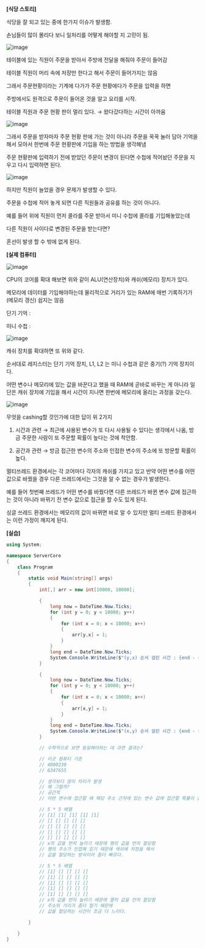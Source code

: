 **[식당 스토리]**

식당을 잘 되고 있는 중에 한가지 이슈가 발생함.

손님들이 많이 몰리다 보니 일처리를 어떻게 해야할 지 고민이 됨.

![image](https://user-images.githubusercontent.com/75019048/131054214-a1b1fdb6-46b8-40eb-bc47-772ed84509de.png)

테이블에 있는 직원이 주문을 받아서 주방에 전달을 해줘야 주문이 들어감

테이블 직원이 머리 속에 저장만 한다고 해서 주문이 들어가지는 않음

그래서 주문현황이라는 기계에 다가가 주문 현황에다가 주문을 입력을 하면

주방에서도 원격으로 주문이 들어온 것을 알고 요리를 시작.

테이블 직원과 주문 현황 판이 멀리 있다. → 왔다갔다하는 시간이 아까움

![image](https://user-images.githubusercontent.com/75019048/131054224-831aa6cd-314f-4e1c-94b9-b0fe5f06f44b.png)

그래서 주문을 받자마자 주문 현황 판에 가는 것이 아니라 주문을 꾹꾹 눌러 담아 기억을 해서 모아서 한번에 주문 현황판에 기입을 하는 방법을 생각해냄

주문 현황판에 입력하기 전에 받았던 주문이 변경이 된다면 수첩에 적어놨던 주문을 지우고 다시 입력하면 된다.

![image](https://user-images.githubusercontent.com/75019048/131054232-76710360-2a2e-422d-8b68-c0fc5288fe31.png)

하지만 직원이 늘었을 경우 문제가 발생할 수 있다.

주문을 수첩에 적어 놓게 되면 다른 직원들과 공유를 하는 것이 아니다.

예를 들어 위에 직원이 먼저 콜라를 주문 받아서 미니 수첩에 콜라를 기입해놓았는데

다른 직원이 사이다로 변경된 주문을 받는다면?

혼선이 발생 할 수 밖에 없게 된다.

**[실제 컴퓨터]**

![image](https://user-images.githubusercontent.com/75019048/131054248-7dcaa799-9328-4f89-8c6b-d331a7c517a4.png)

CPU의 코어를 확대 해보면 위와 같이 ALU(연산장치)와 캐쉬(메모리) 장치가 있다.

메모리에 데이터를 기입해야하는데 물리적으로 거리가 있는 RAM에 매번 기록하기가(메모리 갱신) 쉽지는 않음

단기 기억 : 

미니 수첩 : 

![image](https://user-images.githubusercontent.com/75019048/131054263-6a0b0d7c-9861-4bab-812d-71dd354e78a7.png)

캐쉬 장치를 확대하면 또 위와 같다.

순서대로 레지스터는 단기 기억 장치, L1, L2 는 미니 수첩과 같은 중기(?) 기억 장치이다.

어떤 변수나 메모리에 있는 값을 바꾼다고 했을 때 RAM에 곧바로 바꾸는 게 아니라 일단은 캐쉬 장치에 기입을 해서 시간이 지나면 한번에 메모리에 올리는 과정을 갖는다.

![image](https://user-images.githubusercontent.com/75019048/131054279-270a87f8-56b0-4719-a5dd-655f3351b4d4.png)

무엇을 cashing할 것인가에 대한 답이 위 2가지

1) 시간과 관련 → 최근에 사용된 변수가 또 다시 사용될 수 있다는 생각에서 나옴, 방금 주문한 사람이 또 주문할 확률이 높다는 것에 착안함.

2) 공간과 관련 → 방금 접근한 변수의 주소와 인접한 변수의 주소에  또 방문할 확률이 높다.

멀티쓰레드 환경에서는 각 코어마다 각자의 캐쉬를 가지고 있고 반약 어떤 변수를 어떤 값으로 바꿨을 경우 다른 쓰레드에서는 그것을 알 수 없는 경우가 발생한다.

예를 들어 첫번째 쓰레드가 어떤 변수를 바꿨다면 다른 쓰레드가 바뀐 변수 값에 접근하는 것이 아니라 바뀌기 전 변수 값으로 접근을 할 수도 있게 된다.

싱글 쓰레드 환경에서는 메모리의 값이 바뀌면 바로 알 수 있지만 멀티 쓰레드 환경에서는 이런 가정이 깨지게 된다.

**[실습]**

```csharp
using System;

namespace ServerCore
{
    class Program
    {
        static void Main(string[] args)
        {
            int[,] arr = new int[10000, 10000];

            {
                long now = DateTime.Now.Ticks;
                for (int y = 0; y < 10000; y++)
                {
                    for (int x = 0; x < 10000; x++)
                    {
                        arr[y,x] = 1;
                    }
                }
                long end = DateTime.Now.Ticks;
                System.Console.WriteLine($"(y,x) 순서 걸린 시간 : {end - now}");
            }

            {
                long now = DateTime.Now.Ticks;
                for (int y = 0; y < 10000; y++)
                {
                    for (int x = 0; x < 10000; x++)
                    {
                        arr[x,y] = 1;
                    }
                }
                long end = DateTime.Now.Ticks;
                System.Console.WriteLine($"(x,y) 순서 걸린 시간 : {end - now}");
            }

            // 수학적으로 보면 동일해야하는 데 과연 결과는?

            // 이곳 컴퓨터 기준
            // 4000230
            // 6347655

            // 생각보다 많이 차이가 발생
            // 왜 그럴까?
            // 공간적
            // 어떤 변수에 접근할 때 해당 주소 근처에 있는 변수 값에 접근할 확률이 높을 것이다.

            // 5 * 5 배열
            // [1] [1] [1] [1] [1]  
            // [] [] [] [] []  
            // [] [] [] [] []  
            // [] [] [] [] []  
            // [] [] [] [] []  
            // x의 값을 먼저 늘리기 때문에 행의 값을 먼저 할당함
            // 행의 주소가 인접해 있기 때문에 캐쉬에 저장을 해서 
            // 값을 할당하는 방식이라 좀더 빠르다.

            // 5 * 5 배열
            // [1] [] [] [] []  
            // [1] [] [] [] []  
            // [1] [] [] [] []  
            // [1] [] [] [] []  
            // [1] [] [] [] []  
            // x의 값을 먼저 늘리기 때문에 열의 값을 먼저 할당함
            // 주소의 거리가 좀더 멀기 때문에 
            // 값을 할당하는 시간이 조금 더 느리다.

        }

    }
}
```
